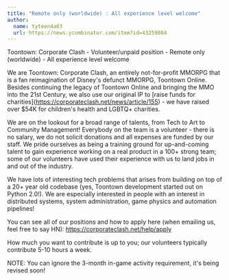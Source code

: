 ```yaml
---
title: "Remote only (worldwide) : All experience level welcome"
author:
  name: tyteen4a03
  url: https://news.ycombinator.com/item?id=43259804
---
```

Toontown: Corporate Clash - Volunteer&#x2F;unpaid position - Remote only (worldwide) - All experience level welcome

We are Toontown: Corporate Clash, an entirely not-for-profit MMORPG that is a fan reimagination of Disney&#x27;s defunct MMORPG, Toontown Online. Besides continuing the legacy of Toontown Online and bringing the MMO into the 21st Century, we also use our original IP to [raise funds for charities](<a href="https:&#x2F;&#x2F;corporateclash.net&#x2F;news&#x2F;article&#x2F;155" rel="nofollow">https:&#x2F;&#x2F;corporateclash.net&#x2F;news&#x2F;article&#x2F;155</a>) - we have raised over $54K for children&#x27;s health and LGBTQ+ charities.

We are on the lookout for a broad range of talents, from Tech to Art to Community Management! Everybody on the team is a volunteer - there is no salary, we do not solicit donations and all expenses are funded by our staff. We pride ourselves as being a training ground for up-and-coming talent to gain experience working on a real product in a 100+ strong team; some of our volunteers have used their experience with us to land jobs in and out of the industry.

We have lots of interesting tech problems that arises from building on top of a 20+ year old codebase (yes, Toontown development started out on Python 2.0!). We are especially interested in people with an interest in distributed systems, system administration, game physics and automation pipelines!

You can see all of our positions and how to apply here (when emailing us, feel free to say HN): <a href="https:&#x2F;&#x2F;corporateclash.net&#x2F;help&#x2F;apply" rel="nofollow">https:&#x2F;&#x2F;corporateclash.net&#x2F;help&#x2F;apply</a>

How much you want to contribute is up to you; our volunteers typically contribute 5-10 hours a week.

NOTE: You can ignore the 3-month in-game activity requirement, it&#x27;s being revised soon!
<JobApplication />
